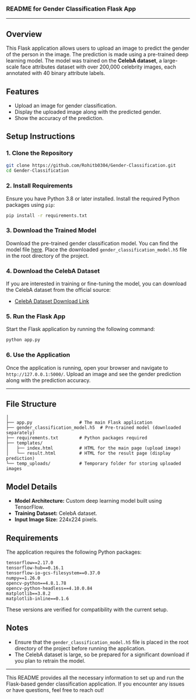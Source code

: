 ### README for Gender Classification Flask App

---

## Overview

This Flask application allows users to upload an image to predict the gender of the person in the image. The prediction is made using a pre-trained deep learning model. The model was trained on the **CelebA dataset**, a large-scale face attributes dataset with over 200,000 celebrity images, each annotated with 40 binary attribute labels.

## Features

- Upload an image for gender classification.
- Display the uploaded image along with the predicted gender.
- Show the accuracy of the prediction.

## Setup Instructions

### 1. Clone the Repository

```bash
git clone https://github.com/Rohitb0304/Gender-Classification.git
cd Gender-Classification
```

### 2. Install Requirements

Ensure you have Python 3.8 or later installed. Install the required Python packages using `pip`:

```bash
pip install -r requirements.txt
```

### 3. Download the Trained Model

Download the pre-trained gender classification model. You can find the model file [here](#). Place the downloaded `gender_classification_model.h5` file in the root directory of the project.

### 4. Download the CelebA Dataset

If you are interested in training or fine-tuning the model, you can download the CelebA dataset from the official source:

- [CelebA Dataset Download Link](http://mmlab.ie.cuhk.edu.hk/projects/CelebA.html)

### 5. Run the Flask App

Start the Flask application by running the following command:

```bash
python app.py
```

### 6. Use the Application

Once the application is running, open your browser and navigate to `http://127.0.0.1:5000/`. Upload an image and see the gender prediction along with the prediction accuracy.

---

## File Structure

```
│
├── app.py                  # The main Flask application
├── gender_classification_model.h5  # Pre-trained model (downloaded separately)
├── requirements.txt        # Python packages required
├── templates/
│   ├── index.html          # HTML for the main page (upload image)
│   └── result.html         # HTML for the result page (display prediction)
└── temp_uploads/           # Temporary folder for storing uploaded images
```

## Model Details

- **Model Architecture:** Custom deep learning model built using TensorFlow.
- **Training Dataset:** CelebA dataset.
- **Input Image Size:** 224x224 pixels.

## Requirements

The application requires the following Python packages:

```plaintext
tensorflow==2.17.0
tensorflow-hub==0.16.1
tensorflow-io-gcs-filesystem==0.37.0
numpy==1.26.0
opencv-python==4.8.1.78
opencv-python-headless==4.10.0.84
matplotlib==3.8.2
matplotlib-inline==0.1.6
```

These versions are verified for compatibility with the current setup.

## Notes

- Ensure that the `gender_classification_model.h5` file is placed in the root directory of the project before running the application.
- The CelebA dataset is large, so be prepared for a significant download if you plan to retrain the model.

---

This README provides all the necessary information to set up and run the Flask-based gender classification application. If you encounter any issues or have questions, feel free to reach out!
